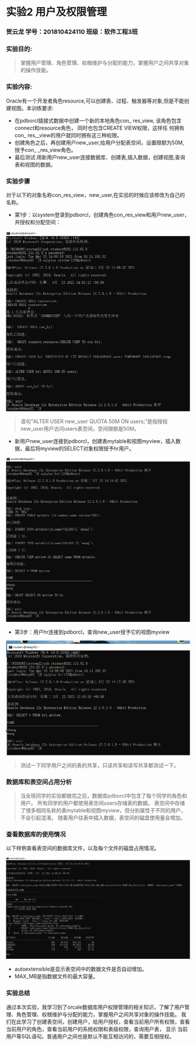 

# 实验2 用户及权限管理
### 贺云龙 学号：201810424110  班级：软件工程3班
### 实验目的:
> 掌握用户管理、角色管理、权根维护与分配的能力，掌握用户之间共享对象的操作技能。

### 实验内容:
Oracle有一个开发者角色resource,可以创建表、过程、触发器等对象,但是不能创建视图。本训练要求:
- 在pdborcl插接式数据中创建一个新的本地角色con_ res_view, 该角色包含connect和resource角色， 同时也包含CREATE VIEW权限，这样任
何拥有con_ res__view的用户就同时拥有这三种权限。
- 创建角色之后，再创建用户new_user,给用户分配表空间，设置限额为50M, 授予con_ _res_view角色。
- 最后测试:用新用户new_user连接数据库、创建表,插入数据，创建视图,查询表和视图的数据。

### 实验步骤
对于以下的对象名称con_res_view，new_user,在实验的时候应该修改为自己的名称。
- 第1步：以system登录到pdborcl，创建角色con_res_view和用户new_user，并授权和分配空间：

![图1](./1.png)

> 语句“ALTER USER new_user QUOTA 50M ON users;”是指授权new_user用户访问users表空间，空间限额是50M。

- 新用户new_user连接到pdborcl，创建表mytable和视图myview，插入数据，最后将myview的SELECT对象权限授予hr用户。

![图2](./2.png)

- 第3步：用户hr连接到pdborcl，查询new_user授予它的视图myview

![图三](./3.png)
> 测试一下同学用户之间的表的共享，只读共享和读写共享都测试一下。

### 数据库和表空间占用分析
> 当全班同学的实验都做完之后，数据库pdborcl中包含了每个同学的角色和用户。 所有同学的用户都使用表空间users存储表的数据。 表空间中存储了很多相同名称的表mytable和视图myview，但分别属性于不同的用户，不会引起混淆。 随着用户往表中插入数据，表空间的磁盘使用量会增加。

### 查看数据库的使用情况
以下样例查看表空间的数据库文件，以及每个文件的磁盘占用情况。

![图4](./4.png)
- autoextensible是显示表空间中的数据文件是否自动增加。
- MAX_MB是指数据文件的最大容量。



### 实验总结
通过本次实验，我学习到了orcale数据库用户权限管理的相关知识，了解了用户管理、角色管理、权根维护与分配的能力，掌握用户之间共享对象的操作技能。 我们在此学习了创建表空间，创建用户，给用户授权，查看当前用户所有权限，查看当前用户的角色，查看当前用户的系统权限和表级权限，查询用户表， 显示 当前用户等SQL语句。普通用户之间也是默认不能互相访问的，需要互相授权。

